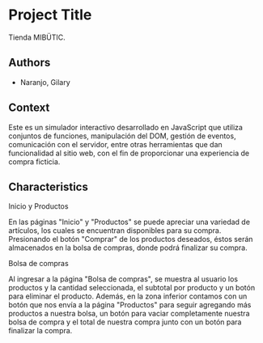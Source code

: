 
# Project Title

Tienda MIBÜTIC.

## Authors

- Naranjo, Gilary

## Context

Este es un simulador interactivo desarrollado en JavaScript que utiliza conjuntos de funciones, manipulación del DOM, gestión de eventos, comunicación con el servidor,  entre otras herramientas que dan funcionalidad al sitio web, con el fin de proporcionar una experiencia de compra ficticia.  

## Characteristics

Inicio y Productos

En las páginas "Inicio" y "Productos" se puede apreciar una variedad de artículos, los cuales se encuentran disponibles para su compra. Presionando el botón "Comprar" de los productos deseados, éstos serán almacenados en la bolsa de compras, donde podrá finalizar su compra.

Bolsa de compras

Al ingresar a la página "Bolsa de compras", se muestra al usuario los productos y la cantidad seleccionada, el subtotal por producto y un botón para eliminar el producto. Además, en la zona inferior contamos con un botón que nos envía a la página "Productos" para seguir agregando más productos a nuestra bolsa, un botón para vaciar completamente nuestra bolsa de compra y el total de nuestra compra junto con un botón para finalizar la compra. 